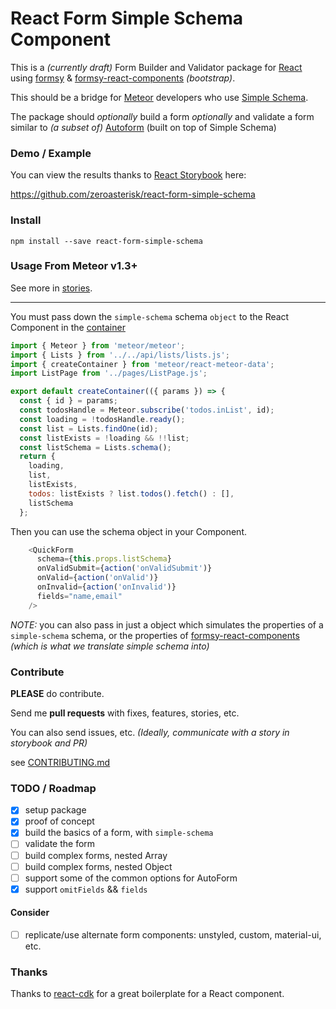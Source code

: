 # React Form Simple Schema Component

This is a *(currently draft)* Form Builder and Validator package for
[React](https://facebook.github.io/react/)
using
[formsy](https://github.com/christianalfoni/formsy-react) &
[formsy-react-components](https://github.com/twisty/formsy-react-components)
*(bootstrap)*.

This should be a bridge for
[Meteor](https://meteor.com)
developers who use
[Simple Schema](https://atmospherejs.com/aldeed/simple-schema).

The package should *optionally* build a form *optionally* and validate a form
similar to *(a subset of)*
[Autoform](https://github.com/aldeed/meteor-autoform)
(built on top of Simple Schema)

### Demo / Example

You can view the results thanks to
[React Storybook](https://github.com/kadirahq/react-storybook)
here:

https://github.com/zeroasterisk/react-form-simple-schema

### Install

```
npm install --save react-form-simple-schema
```

### Usage From Meteor v1.3+

See more in [stories](./src/stories).

----

You must pass down the `simple-schema` schema `object` to the
React Component in the
[container](http://guide.meteor.com/react.html#using-createContainer)

```js
import { Meteor } from 'meteor/meteor';
import { Lists } from '../../api/lists/lists.js';
import { createContainer } from 'meteor/react-meteor-data';
import ListPage from '../pages/ListPage.js';

export default createContainer(({ params }) => {
  const { id } = params;
  const todosHandle = Meteor.subscribe('todos.inList', id);
  const loading = !todosHandle.ready();
  const list = Lists.findOne(id);
  const listExists = !loading && !!list;
  const listSchema = Lists.schema();
  return {
    loading,
    list,
    listExists,
    todos: listExists ? list.todos().fetch() : [],
    listSchema
  };
```

Then you can use the schema object in your Component.

```js
    <QuickForm
      schema={this.props.listSchema}
      onValidSubmit={action('onValidSubmit')}
      onValid={action('onValid')}
      onInvalid={action('onInvalid')}
      fields="name,email"
    />
```

*NOTE:* you can also pass in just a object which simulates the properties of
a `simple-schema` schema, or the properties of
[formsy-react-components](https://github.com/twisty/formsy-react-components)
*(which is what we translate simple schema into)*

### Contribute

**PLEASE** do contribute.

Send me **pull requests** with fixes, features, stories, etc.

You can also send issues, etc.  *(Ideally, communicate with a story in storybook and PR)*

see [CONTRIBUTING.md](./CONTRIBUTING.md)

### TODO / Roadmap

- [x] setup package
- [x] proof of concept
- [x] build the basics of a form, with `simple-schema`
- [ ] validate the form
- [ ] build complex forms, nested Array
- [ ] build complex forms, nested Object
- [ ] support some of the common options for AutoForm
 - [x] support `omitFields` && `fields`

#### Consider

- [ ] replicate/use alternate form components: unstyled, custom, material-ui, etc.

### Thanks

Thanks to [react-cdk](https://github.com/kadirahq/react-cdk) for a great
boilerplate for a React component.
